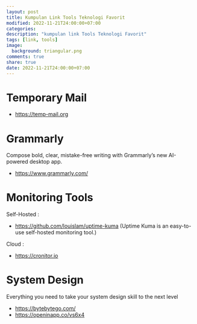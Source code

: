 ```yaml
---
layout: post
title: Kumpulan Link Tools Teknologi Favorit
modified: 2022-11-21T24:00:00+07:00
categories:
description: "kumpulan link Tools Teknologi Favorit"
tags: [link, tools]
image:
  background: triangular.png
comments: true
share: true
date: 2022-11-21T24:00:00+07:00
---
```


# Temporary Mail
- https://temp-mail.org

# Grammarly
Compose bold, clear, mistake-free writing with Grammarly’s new AI-powered desktop app.

- https://www.grammarly.com/

# Monitoring Tools
Self-Hosted :

- https://github.com/louislam/uptime-kuma (Uptime Kuma is an easy-to-use self-hosted monitoring tool.)

Cloud : 
- https://cronitor.io

# System Design
Everything you need to take your system
design skill to the next level

- https://bytebytego.com/
- https://openinapp.co/vs6x4